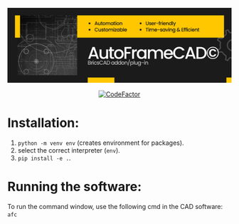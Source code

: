 <p align="center">
  <a href="https://illyrius.me/AutoFrameCAD">
    <img src="https://github.com/illyrius666/illyrius666/blob/master/images/AutoFrameCAD.png" alt="AutoFrameCAD">
  </a>
</p>
<p align="center">
  <a href="https://www.codefactor.io/repository/github/illyrius666/autoframecad">
    <img src="https://www.codefactor.io/repository/github/illyrius666/autoframecad/badge" alt="CodeFactor">
  </a>
</p>

# Installation:

1.  `python -m venv env` (creates environment for packages).
2.  select the correct interpreter (`env`).
3.  `pip install -e .`.

# Running the software:

To run the command window, use the following cmd in the CAD software: `afc`
